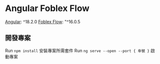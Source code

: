 # Angular Foblex Flow

[Angular](#https://angular.dev/): ^18.2.0
[Foblex Flow](#https://flow.foblex.com/): "^16.0.5

## 開發專案

Run `npm install` 安裝專案所需套件
Run `ng serve --open --port { 阜號 }` 啟動專案